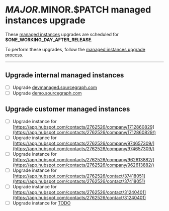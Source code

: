 <!--
DO NOTE COPY THIS ISSUE TEMPLATE MANUALLY. Use `yarn release tracking:issues` in the `sourcegraph/sourcegraph` repository.

Arguments:
- $MAJOR
- $MINOR
- $PATCH
- $RELEASE_DATE
- $ONE_WORKING_DAY_AFTER_RELEASE
-->

# $MAJOR.$MINOR.$PATCH managed instances upgrade

These [managed instances](https://about.sourcegraph.com/handbook/engineering/distribution/managed) upgrades are scheduled for **$ONE_WORKING_DAY_AFTER_RELEASE**.

To perform these upgrades, follow the [managed instances upgrade process](https://about.sourcegraph.com/handbook/engineering/distribution/managed/upgrade_process).

---

## Upgrade internal managed instances

- [ ] Upgrade [devmanaged.sourcegraph.com](https://devmanaged.sourcegraph.com)
- [ ] Upgrade [demo.sourcegraph.com](https://demo.sourcegraph.com)

## Upgrade customer managed instances

<!-- DO NOT MENTION CUSTOMER NAMES on this list - use a Hubspot link instead. -->

- [ ] Upgrade instance for [https://app.hubspot.com/contacts/2762526/company/1712860829](https://app.hubspot.com/contacts/2762526/company/1712860829/)
- [ ] Upgrade instance for [https://app.hubspot.com/contacts/2762526/company/974657309/](https://app.hubspot.com/contacts/2762526/company/974657309/)
- [ ] Upgrade instance for [https://app.hubspot.com/contacts/2762526/company/962613882/](https://app.hubspot.com/contacts/2762526/company/962613882/)
- [ ] Upgrade instance for [https://app.hubspot.com/contacts/2762526/contact/37418051](https://app.hubspot.com/contacts/2762526/contact/37418051)
- [ ] Upgrade instance for [https://app.hubspot.com/contacts/2762526/contact/31240401](https://app.hubspot.com/contacts/2762526/contact/31240401)
- [ ] Upgrade instance for [TODO](TODO)
